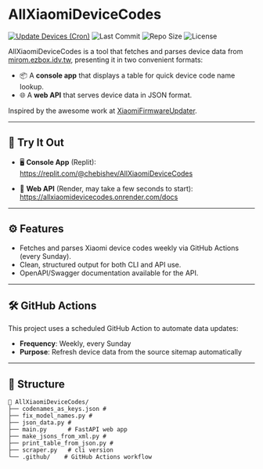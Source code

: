 # AllXiaomiDeviceCodes

[![Update Devices (Cron)](https://github.com/chebishev/AllXiaomiDeviceCodes/actions/workflows/update_json_files.yml/badge.svg)](https://github.com/chebishev/AllXiaomiDeviceCodes/actions/workflows/update.yml)
![Last Commit](https://img.shields.io/github/last-commit/chebishev/AllXiaomiDeviceCodes)
![Repo Size](https://img.shields.io/github/repo-size/chebishev/AllXiaomiDeviceCodes)
![License](https://img.shields.io/github/license/chebishev/AllXiaomiDeviceCodes)

AllXiaomiDeviceCodes is a tool that fetches and parses device data from [mirom.ezbox.idv.tw](https://mirom.ezbox.idv.tw/sitemap.xml), presenting it in two convenient formats:

- 📦 A **console app** that displays a table for quick device code name lookup.
- 🌐 A **web API** that serves device data in JSON format.

Inspired by the awesome work at [XiaomiFirmwareUpdater](https://github.com/XiaomiFirmwareUpdater).

---

## 🔗 Try It Out

- 🖥️ **Console App** (Replit):  
  https://replit.com/@chebishev/AllXiaomiDeviceCodes

- 🔌 **Web API** (Render, may take a few seconds to start):  
  https://allxiaomidevicecodes.onrender.com/docs

---

## ⚙️ Features

- Fetches and parses Xiaomi device codes weekly via GitHub Actions (every Sunday).
- Clean, structured output for both CLI and API use.
- OpenAPI/Swagger documentation available for the API.

---

## 🛠️ GitHub Actions

This project uses a scheduled GitHub Action to automate data updates:

- **Frequency**: Weekly, every Sunday
- **Purpose**: Refresh device data from the source sitemap automatically

---

## 📂 Structure

```plaintext
📁 AllXiaomiDeviceCodes/
├── codenames_as_keys.json #
├── fix_model_names.py #
├── json_data.py #
├── main.py      # FastAPI web app
├── make_jsons_from_xml.py # 
├── print_table_from_json.py #
├── scraper.py   # cli version
└── .github/    # GitHub Actions workflow
